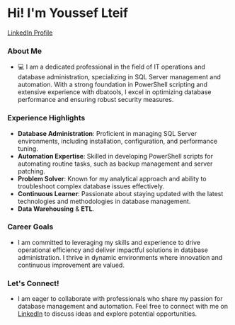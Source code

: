 # Hi! I'm Youssef Lteif
[LinkedIn Profile](https://www.linkedin.com/in/youssef-lteif)

### About Me
- 💻 I am a dedicated professional in the field of IT operations and database administration, specializing in SQL Server management and automation. With a strong foundation in PowerShell scripting and extensive experience with dbatools, I excel in optimizing database performance and ensuring robust security measures.

### Experience Highlights
- **Database Administration**: Proficient in managing SQL Server environments, including installation, configuration, and performance tuning.
- **Automation Expertise**: Skilled in developing PowerShell scripts for automating routine tasks, such as backup management and server patching.
- **Problem Solver**: Known for my analytical approach and ability to troubleshoot complex database issues effectively.
- **Continuous Learner**: Passionate about staying updated with the latest technologies and methodologies in database management.
- **Data Warehousing** & **ETL**.
### Career Goals
- I am committed to leveraging my skills and experience to drive operational efficiency and deliver impactful solutions in database administration. I thrive in dynamic environments where innovation and continuous improvement are valued.

### Let's Connect!
- I am eager to collaborate with professionals who share my passion for database management and automation. Feel free to connect with me on [LinkedIn](https://www.linkedin.com/in/youssef-lteif) to discuss ideas and explore potential opportunities.
